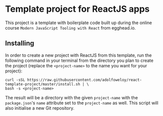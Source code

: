 # Template project for ReactJS apps

This project is a template with boilerplate code built up during the online course `Modern JavaScript Tooling with React` from egghead.io.

## Installing

In order to create a new project with ReactJS from this template, run the following command in your terminal from the directory you plan to create the project (replace the `<project-name>` to the name you want for your project):

```
curl -sSL https://raw.githubusercontent.com/adolfoweloy/react-template-project/master/install.sh | \
bash -s <project-name>
```

The result will be a directory with the given `project-name` with the `package.json`'s `name` attribute set to the `project-name` as well.
This script will also initialise a new Git repository.
